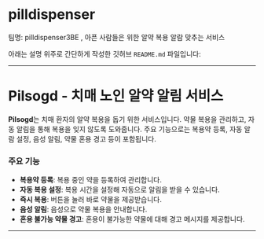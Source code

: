 # pilldispenser
팀명: pilldispenser3BE , 아픈 사람들은 위한 알약 복용 알람 맞추는 서비스


아래는 설명 위주로 간단하게 작성한 깃허브 `README.md` 파일입니다:

---

# Pilsogd - 치매 노인 알약 알림 서비스

**Pilsogd**는 치매 환자의 알약 복용을 돕기 위한 서비스입니다. 약물 복용을 관리하고, 자동 알림을 통해 복용을 잊지 않도록 도와줍니다. 주요 기능으로는 복용약 등록, 자동 알람 설정, 음성 알림, 약물 혼용 경고 등이 포함됩니다.

### 주요 기능
- **복용약 등록**: 복용 중인 약을 등록하여 관리합니다.
- **자동 복용 설정**: 복용 시간을 설정해 자동으로 알림을 받을 수 있습니다.
- **즉시 복용**: 버튼을 눌러 바로 약물을 제공받습니다.
- **음성 알림**: 음성으로 약물 복용을 안내합니다.
- **혼용 불가능 약물 경고**: 혼용이 불가능한 약물에 대해 경고 메시지를 제공합니다.

---

